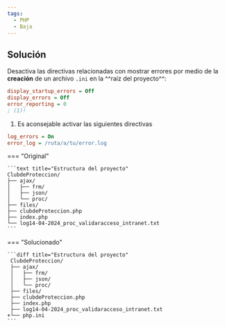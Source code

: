 ```yaml
---
tags:
  - PHP
  - Baja
---
```


## Solución

Desactiva las directivas relacionadas con mostrar errores por medio de la **creación** de un archivo `.ini` en la ^^raíz
del proyecto^^:

```{.ini .annotate title="php.ini"}
display_startup_errors = Off
display_errors = Off
error_reporting = 0
; (1)!
```

1. Es aconsejable activar las siguientes directivas
```ini linenums="4"
log_errors = On
error_log = /ruta/a/tu/error.log
```

=== "Original"

    ```text title="Estructura del proyecto"
    ClubdeProteccion/
    ├── ajax/
    │   ├── frm/
    │   ├── json/
    │   └── proc/
    ├── files/
    ├── clubdeProteccion.php
    ├── index.php
    └── log14-04-2024_proc_validaracceso_intranet.txt
    ```

=== "Solucionado"

    ```diff title="Estructura del proyecto"
     ClubdeProteccion/
     ├── ajax/
     │   ├── frm/
     │   ├── json/
     │   └── proc/
     ├── files/
     ├── clubdeProteccion.php
     ├── index.php
     ├── log14-04-2024_proc_validaracceso_intranet.txt
    +└── php.ini
    ```
